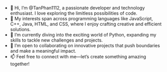 - 👋 Hi, I’m @TanPhan1112, a passionate developer and technology enthusiast. I love exploring the limitless possibilities of code.  
- 👀 My interests span across programming languages like JavaScript, C++, Java, HTML, and CSS, where I enjoy crafting creative and efficient solutions.  
- 🌱 I’m currently diving into the exciting world of Python, expanding my skills to tackle new challenges and projects.  
- 🤝 I’m open to collaborating on innovative projects that push boundaries and make a meaningful impact.  
- 📫 Feel free to connect with me—let’s create something amazing together!

<!---
TanPhan1112/TanPhan1112 is a ✨ special ✨ repository because its `README.md` (this file) appears on your GitHub profile.
You can click the Preview link to take a look at your changes.
--->
